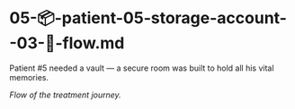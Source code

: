 # 05-📦-patient-05-storage-account--03-🔄-flow.md

Patient #5 needed a vault — a secure room was built to hold all his vital memories.

_Flow of the treatment journey._
